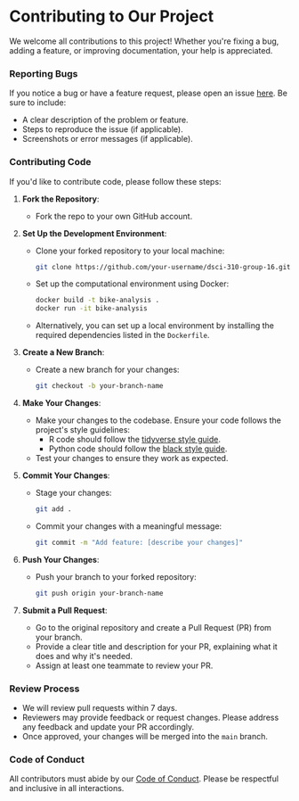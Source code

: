 # Contributing to Our Project

We welcome all contributions to this project! Whether you're fixing a bug, adding a feature, or improving documentation, your help is appreciated.

### Reporting Bugs
If you notice a bug or have a feature request, please open an issue [here](https://github.com/UBC-DSCI/dsci-310-group-16/issues). Be sure to include:
- A clear description of the problem or feature.
- Steps to reproduce the issue (if applicable).
- Screenshots or error messages (if applicable).

### Contributing Code
If you'd like to contribute code, please follow these steps:

1. **Fork the Repository**:
   - Fork the repo to your own GitHub account.

2. **Set Up the Development Environment**:
   - Clone your forked repository to your local machine:
     ```bash
     git clone https://github.com/your-username/dsci-310-group-16.git
     ```
   - Set up the computational environment using Docker:
     ```bash
     docker build -t bike-analysis .
     docker run -it bike-analysis
     ```
   - Alternatively, you can set up a local environment by installing the required dependencies listed in the `Dockerfile`.

3. **Create a New Branch**:
   - Create a new branch for your changes:
     ```bash
     git checkout -b your-branch-name
     ```

4. **Make Your Changes**:
   - Make your changes to the codebase. Ensure your code follows the project's style guidelines:
     - R code should follow the [tidyverse style guide](https://style.tidyverse.org/).
     - Python code should follow the [black style guide](https://black.readthedocs.io/en/stable/).
   - Test your changes to ensure they work as expected.

5. **Commit Your Changes**:
   - Stage your changes:
     ```bash
     git add .
     ```
   - Commit your changes with a meaningful message:
     ```bash
     git commit -m "Add feature: [describe your changes]"
     ```

6. **Push Your Changes**:
   - Push your branch to your forked repository:
     ```bash
     git push origin your-branch-name
     ```

7. **Submit a Pull Request**:
   - Go to the original repository and create a Pull Request (PR) from your branch.
   - Provide a clear title and description for your PR, explaining what it does and why it's needed.
   - Assign at least one teammate to review your PR.

### Review Process
- We will review pull requests within 7 days.
- Reviewers may provide feedback or request changes. Please address any feedback and update your PR accordingly.
- Once approved, your changes will be merged into the `main` branch.

### Code of Conduct
All contributors must abide by our [Code of Conduct](CODE_OF_CONDUCT.md). Please be respectful and inclusive in all interactions.